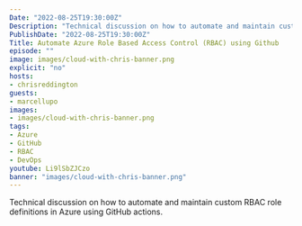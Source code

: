 ```yaml
---
Date: "2022-08-25T19:30:00Z"
Description: "Technical discussion on how to automate and maintain custom RBAC role definitions in Azure using GitHub actions."
PublishDate: "2022-08-25T19:30:00Z"
Title: Automate Azure Role Based Access Control (RBAC) using Github
episode: ""
image: images/cloud-with-chris-banner.png
explicit: "no"
hosts:
- chrisreddington
guests:
- marcellupo
images:
- images/cloud-with-chris-banner.png
tags:
- Azure
- GitHub
- RBAC
- DevOps
youtube: Li9lSbZJCzo
banner: "images/cloud-with-chris-banner.png"
---
```

Technical discussion on how to automate and maintain custom RBAC role definitions in Azure using GitHub actions.
